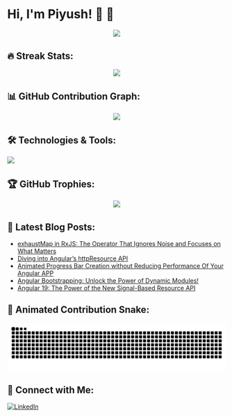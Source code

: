 # Hi, I'm Piyush! 👋 🚀

<p align="center">
  <img src="https://github-readme-stats.vercel.app/api?username=Piyush132000&show_icons=true&theme=tokyonight&count_private=true&hide_border=true&bg_color=00000000">
</p>

## 🔥 Streak Stats:
<p align="center">
  <img src="https://streak-stats.demolab.com/?user=Piyush132000&theme=dark&hide_border=true">
</p>

## 📊 GitHub Contribution Graph:
<p align="center">
  <img src="https://github-readme-activity-graph.vercel.app/graph?username=Piyush132000&theme=dracula">
</p>

## 🛠️ Technologies & Tools:
<p align="left">
  <img src="https://skillicons.dev/icons?i=angular,typescript,javascript,html,css,react,redux,nodejs,express,mongodb,git,github,tailwind" />
</p>

## 🏆 GitHub Trophies:
<p align="center">
  <img src="https://github-profile-trophy.vercel.app/?username=Piyush132000&theme=radical">
</p>

## 📝 Latest Blog Posts:
<!-- BLOG-POST-LIST:START -->
- [exhaustMap in RxJS: The Operator That Ignores Noise and Focuses on What Matters](https://javascript.plainenglish.io/exhaustmap-in-rxjs-the-operator-that-ignores-noise-and-focuses-on-what-matters-a0787c19f162?source=rss-169b8d2f36ec------2)
- [Diving into Angular’s httpResource API](https://javascript.plainenglish.io/diving-into-angulars-httpresource-api-ebe934c18118?source=rss-169b8d2f36ec------2)
- [Animated Progress Bar Creation without Reducing Performance Of Your Angular APP](https://javascript.plainenglish.io/animated-progress-bar-creation-without-reducing-performance-of-your-angular-app-c1f86552963d?source=rss-169b8d2f36ec------2)
- [Angular Bootstrapping: Unlock the Power of Dynamic Modules!](https://blog.stackademic.com/angular-bootstrapping-unlock-the-power-of-dynamic-modules-878d71ad97a9?source=rss-169b8d2f36ec------2)
- [Angular 19: The Power of the New Signal-Based Resource API](https://javascript.plainenglish.io/angular-19-the-power-of-the-new-signal-based-resource-api-b4aafecc88f3?source=rss-169b8d2f36ec------2)
<!-- BLOG-POST-LIST:END -->

## 🐍 Animated Contribution Snake:
<p align="center">
  <img src="https://github.com/Piyush132000/Piyush132000/blob/output/github-contribution-grid-snake.svg">
</p>

## 📩 Connect with Me:
[![LinkedIn](https://img.shields.io/badge/LinkedIn-blue?style=for-the-badge&logo=linkedin)](https://www.linkedin.com/in/piyush-agrawal-6a4594195/)
